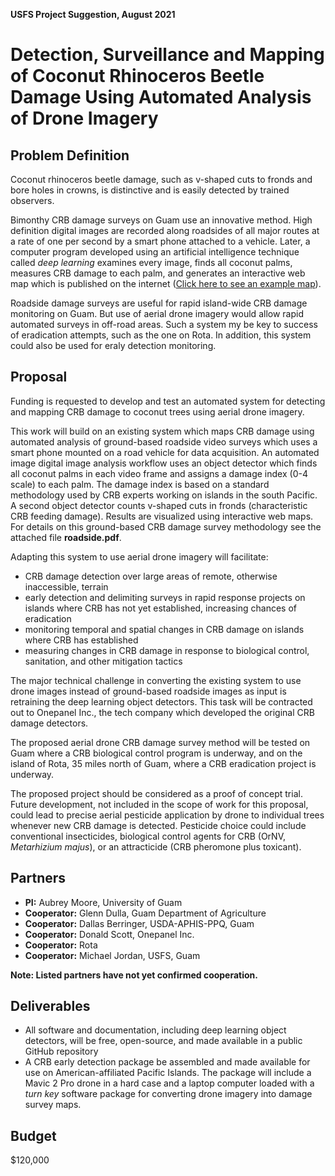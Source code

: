 **USFS Project Suggestion, August 2021**

# Detection, Surveillance and Mapping of Coconut Rhinoceros Beetle Damage Using Automated Analysis of Drone Imagery

## Problem Definition

Coconut rhinoceros beetle damage, such as v-shaped cuts to fronds and bore holes in crowns, is distinctive and is easily detected by trained observers.

Bimonthy CRB damage surveys on Guam use an innovative method. High definition digital images are recorded along roadsides of all major routes at a rate of one per second by a smart phone attached to a vehicle. Later, a computer program developed using an artificial intelligence technique called *deep learning* examines every image, finds all coconut palms, measures CRB damage to each palm, and generates an interactive web map which is published on the internet ([Click here to see an example map](https://aubreymoore.github.io/Guam-CRB-Damage-Map-2021-05/webmap/#11/13.4483/144.7860)).

Roadside damage surveys are useful for rapid island-wide CRB damage monitoring on Guam. But use of aerial drone imagery would allow rapid automated surveys in off-road areas. Such a system my be key to success of eradication attempts, such as the one on Rota. In addition, this system could also be used for eraly detection monitoring.

## Proposal

Funding is requested to develop and test an automated system for detecting and mapping CRB damage to coconut trees using aerial drone imagery.

This work will build on an existing system which maps CRB damage using automated analysis of ground-based roadside video surveys which uses a smart phone mounted on a road vehicle for data acquisition. An automated image digital image analysis workflow uses an object detector which finds all coconut palms in each video frame and assigns a damage index (0-4 scale) to each palm. The damage index is based on a standard methodology used by CRB experts working on islands in the south Pacific. A second object detector counts v-shaped cuts in fronds (characteristic CRB feeding damage). Results are visualized using interactive web maps. For details on this ground-based CRB damage survey methodology see the attached file **roadside.pdf**.

Adapting this system to use aerial drone imagery will facilitate:

* CRB damage detection over large areas of remote, otherwise inaccessible, terrain
* early detection and delimiting surveys in rapid response projects on islands where CRB has not yet established, increasing chances of eradication
* monitoring temporal and spatial changes in CRB damage on islands where CRB has established
* measuring changes in CRB damage in response to biological control, sanitation, and other mitigation tactics

The major technical challenge in converting the existing system to use drone images instead of ground-based roadside images as input is retraining the deep learning object detectors. This task will be contracted out to Onepanel Inc., the tech company which developed the original CRB damage detectors.

The proposed aerial drone CRB damage survey method will be tested on Guam where a CRB biological control program is underway, and on the island of Rota, 35 miles north of Guam, where a CRB eradication project is underway.

The proposed project should be considered as a proof of concept trial. Future development, not included in the scope of work for this proposal, could lead to precise aerial pesticide application by drone to individual trees whenever new CRB damage is detected. Pesticide choice could include conventional insecticides, biological control agents for CRB (OrNV, *Metarhizium majus*), or an attracticide (CRB pheromone plus toxicant).

## Partners

* **PI:** Aubrey Moore, University of Guam
* **Cooperator:** Glenn Dulla, Guam Department of Agriculture
* **Cooperator:** Dallas Berringer, USDA-APHIS-PPQ, Guam
* **Cooperator:** Donald Scott, Onepanel Inc.
* **Cooperator:** Rota
* **Cooperator:** Michael Jordan, USFS, Guam

**Note: Listed partners have not yet confirmed cooperation.**

## Deliverables

* All software and documentation, including deep learning object detectors, will be free, open-source, and made available in a public GitHub repository
* A CRB early detection package be assembled and made available for use on American-affiliated Pacific Islands. The package will include a Mavic 2 Pro drone in a hard case and a laptop computer loaded with a *turn key* software package for converting drone imagery into damage survey maps. 

## Budget

$120,000
